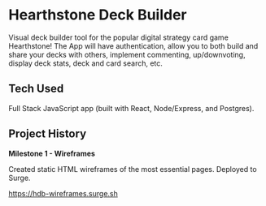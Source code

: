 # Hearthstone Deck Builder

Visual deck builder tool for the popular digital strategy card game Hearthstone! The App will have authentication, allow you to both build and share your decks with others, implement commenting, up/downvoting, display deck stats, deck and card search, etc.

## Tech Used

Full Stack JavaScript app (built with React, Node/Express, and Postgres).

## Project History

**Milestone 1 - Wireframes**

Created static HTML wireframes of the most essential pages. Deployed to Surge.

https://hdb-wireframes.surge.sh
